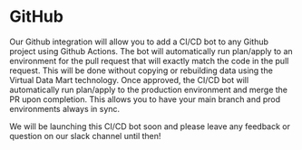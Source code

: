 # GitHub

Our Github integration will allow you to add a CI/CD bot to any Github project using Github Actions. 
The bot will automatically run plan/apply to an environment for the pull request that will exactly match the code in the pull request.
This will be done without copying or rebuilding data using the Virtual Data Mart technology. 
Once approved, the CI/CD bot will automatically run plan/apply to the production environment and merge the PR upon completion.
This allows you to have your main branch and prod environments always in sync.

We will be launching this CI/CD bot soon and please leave any feedback or question on our slack channel until then!